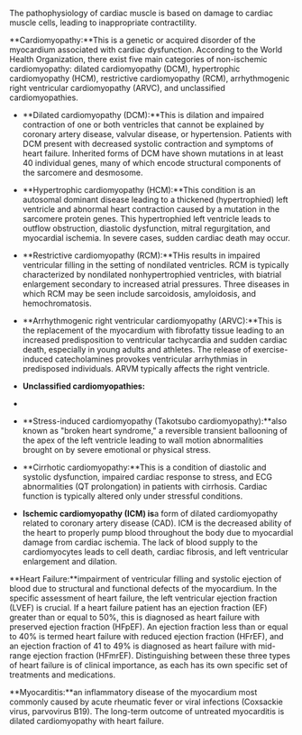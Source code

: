 The pathophysiology of cardiac muscle is based on damage to cardiac muscle cells, leading to inappropriate contractility.

**Cardiomyopathy:**This is a genetic or acquired disorder of the myocardium associated with cardiac dysfunction. According to the World Health Organization, there exist five main categories of non-ischemic cardiomyopathy: dilated cardiomyopathy (DCM), hypertrophic cardiomyopathy (HCM), restrictive cardiomyopathy (RCM), arrhythmogenic right ventricular cardiomyopathy (ARVC), and unclassified cardiomyopathies.

- **Dilated cardiomyopathy (DCM):**This is dilation and impaired contraction of one or both ventricles that cannot be explained by coronary artery disease, valvular disease, or hypertension. Patients with DCM present with decreased systolic contraction and symptoms of heart failure. Inherited forms of DCM have shown mutations in at least 40 individual genes, many of which encode structural components of the sarcomere and desmosome.

- **Hypertrophic cardiomyopathy (HCM):**This condition is an autosomal dominant disease leading to a thickened (hypertrophied) left ventricle and abnormal heart contraction caused by a mutation in the sarcomere protein genes. This hypertrophied left ventricle leads to outflow obstruction, diastolic dysfunction, mitral regurgitation, and myocardial ischemia. In severe cases, sudden cardiac death may occur.

- **Restrictive cardiomyopathy (RCM):**THis results in impaired ventricular filling in the setting of nondilated ventricles. RCM is typically characterized by nondilated nonhypertrophied ventricles, with biatrial enlargement secondary to increased atrial pressures. Three diseases in which RCM may be seen include sarcoidosis, amyloidosis, and hemochromatosis.

- **Arrhythmogenic right ventricular cardiomyopathy (ARVC):**This is the replacement of the myocardium with fibrofatty tissue leading to an increased predisposition to ventricular tachycardia and sudden cardiac death, especially in young adults and athletes. The release of exercise-induced catecholamines provokes ventricular arrhythmias in predisposed individuals. ARVM typically affects the right ventricle.

- **Unclassified cardiomyopathies:**

- 
              
- **Stress-induced cardiomyopathy (Takotsubo cardiomyopathy):**also known as "broken heart syndrome," a reversible transient ballooning of the apex of the left ventricle leading to wall motion abnormalities brought on by severe emotional or physical stress.
              
              
- **Cirrhotic cardiomyopathy:**This is a condition of diastolic and systolic dysfunction, impaired cardiac response to stress, and ECG abnormalities (QT prolongation) in patients with cirrhosis. Cardiac function is typically altered only under stressful conditions.

- **Ischemic cardiomyopathy (ICM) is**a form of dilated cardiomyopathy related to coronary artery disease (CAD). ICM is the decreased ability of the heart to properly pump blood throughout the body due to myocardial damage from cardiac ischemia. The lack of blood supply to the cardiomyocytes leads to cell death, cardiac fibrosis, and left ventricular enlargement and dilation.

**Heart Failure:**impairment of ventricular filling and systolic ejection of blood due to structural and functional defects of the myocardium. In the specific assessment of heart failure, the left ventricular ejection fraction (LVEF) is crucial. If a heart failure patient has an ejection fraction (EF) greater than or equal to 50%, this is diagnosed as heart failure with preserved ejection fraction (HFpEF). An ejection fraction less than or equal to 40% is termed heart failure with reduced ejection fraction (HFrEF), and an ejection fraction of 41 to 49% is diagnosed as heart failure with mid-range ejection fraction (HFmrEF). Distinguishing between these three types of heart failure is of clinical importance, as each has its own specific set of treatments and medications.

**Myocarditis:**an inflammatory disease of the myocardium most commonly caused by acute rheumatic fever or viral infections (Coxsackie virus, parvovirus B19). The long-term outcome of untreated myocarditis is dilated cardiomyopathy with heart failure.
